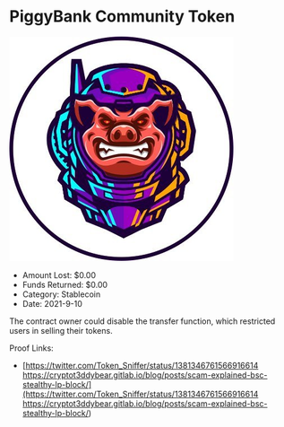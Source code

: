# PiggyBank Community Token
![PiggyBank Community Token](/rektimages/PiggyBank-Community-Token.png)
- Amount Lost: $0.00
- Funds Returned: $0.00
- Category: Stablecoin
- Date: 2021-9-10

The contract owner could disable the transfer function, which restricted users in selling their tokens.


Proof Links:
- [https://twitter.com/Token_Sniffer/status/1381346761566916614 https://cryptot3ddybear.gitlab.io/blog/posts/scam-explained-bsc-stealthy-lp-block/](https://twitter.com/Token_Sniffer/status/1381346761566916614 https://cryptot3ddybear.gitlab.io/blog/posts/scam-explained-bsc-stealthy-lp-block/)


